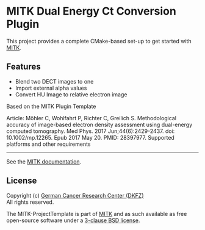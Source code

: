 MITK Dual Energy Ct Conversion Plugin
=========================

This project provides a complete CMake-based set-up to get started with [MITK](https://github.com/MITK/MITK).

Features
--------

- Blend two DECT images to one 
- Import external alpha values
- Convert HU Image to relative electron image

Based on the MITK Plugin Template

Article:
Möhler C, Wohlfahrt P, Richter C, Greilich S. Methodological accuracy of image-based electron density assessment using dual-energy computed tomography. Med Phys. 2017 Jun;44(6):2429-2437. doi: 10.1002/mp.12265. Epub 2017 May 20. PMID: 28397977.
Supported platforms and other requirements

------------------------------------------

See the [MITK documentation](http://docs.mitk.org/2018.04/).

License
-------

Copyright (c) [German Cancer Research Center (DKFZ)](https://www.dkfz.de)<br>
All rights reserved.

The MITK-ProjectTemplate is part of [MITK](https://github.com/MITK/MITK) and as such available as free open-source software under a [3-clause BSD license](https://github.com/MITK/MITK-ProjectTemplate/blob/master/LICENSE).
